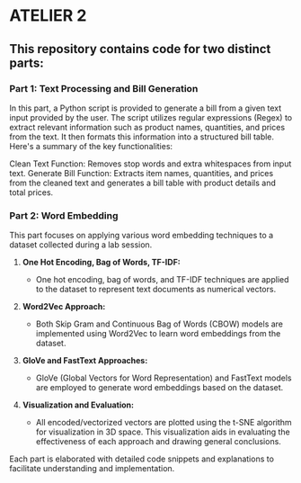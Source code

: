 # ATELIER 2 
## This repository contains code for two distinct parts:

### Part 1: Text Processing and Bill Generation
In this part, a Python script is provided to generate a bill from a given text input provided by the user. The script utilizes regular expressions (Regex) to extract relevant information such as product names, quantities, and prices from the text. It then formats this information into a structured bill table. Here's a summary of the key functionalities:

Clean Text Function: Removes stop words and extra whitespaces from input text.
Generate Bill Function: Extracts item names, quantities, and prices from the cleaned text and generates a bill table with product details and total prices.


### Part 2: Word Embedding
This part focuses on applying various word embedding techniques to a dataset collected during a lab session.

1. **One Hot Encoding, Bag of Words, TF-IDF:**
   - One hot encoding, bag of words, and TF-IDF techniques are applied to the dataset to represent text documents as numerical vectors.

2. **Word2Vec Approach:**
   - Both Skip Gram and Continuous Bag of Words (CBOW) models are implemented using Word2Vec to learn word embeddings from the dataset.

3. **GloVe and FastText Approaches:**
   - GloVe (Global Vectors for Word Representation) and FastText models are employed to generate word embeddings based on the dataset.

4. **Visualization and Evaluation:**
   - All encoded/vectorized vectors are plotted using the t-SNE algorithm for visualization in 3D space. This visualization aids in evaluating the effectiveness of each approach and drawing general conclusions.

Each part is elaborated with detailed code snippets and explanations to facilitate understanding and implementation.

